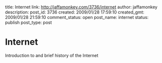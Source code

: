 title: Internet
link: http://jaffamonkey.com/3736/internet
author: jaffamonkey
description: 
post_id: 3736
created: 2009/01/28 17:59:10
created_gmt: 2009/01/28 21:59:10
comment_status: open
post_name: internet
status: publish
post_type: post

# Internet

Introduction to and brief history of the Internet
